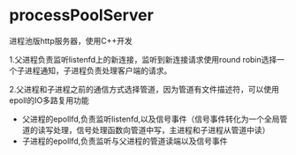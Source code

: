 # processPoolServer
进程池版http服务器，使用C++开发

1.父进程负责监听listenfd上的新连接，监听到新连接请求使用round robin选择一个子进程通知，子进程负责处理客户端的请求。

2.父进程和子进程之前的通信方式选择管道，因为管道有文件描述符，可以使用epoll的IO多路复用功能

- 父进程的epollfd,负责监听listenfd,以及信号事件（信号事件转化为一个全局管道的读写处理，信号处理函数向管道中写，主进程和子进程从管道中读）
- 子进程的epollfd,负责监听与父进程的管道读端以及信号事件


